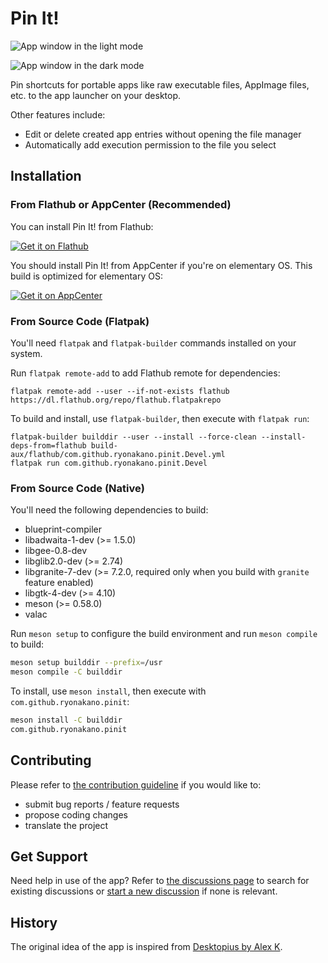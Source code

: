 # Pin It!
![App window in the light mode](data/screenshots/gnome/screenshot-light.png#gh-light-mode-only)

![App window in the dark mode](data/screenshots/gnome/screenshot-dark.png#gh-dark-mode-only)

Pin shortcuts for portable apps like raw executable files, AppImage files, etc. to the app launcher on your desktop.

Other features include:

- Edit or delete created app entries without opening the file manager
- Automatically add execution permission to the file you select

## Installation
### From Flathub or AppCenter (Recommended)
You can install Pin It! from Flathub:

[![Get it on Flathub](https://flathub.org/api/badge?locale=en)](https://flathub.org/apps/com.github.ryonakano.pinit)

You should install Pin It! from AppCenter if you're on elementary OS. This build is optimized for elementary OS:

[![Get it on AppCenter](https://appcenter.elementary.io/badge.svg)](https://appcenter.elementary.io/com.github.ryonakano.pinit)

### From Source Code (Flatpak)
You'll need `flatpak` and `flatpak-builder` commands installed on your system.

Run `flatpak remote-add` to add Flathub remote for dependencies:

```
flatpak remote-add --user --if-not-exists flathub https://dl.flathub.org/repo/flathub.flatpakrepo
```

To build and install, use `flatpak-builder`, then execute with `flatpak run`:

```
flatpak-builder builddir --user --install --force-clean --install-deps-from=flathub build-aux/flathub/com.github.ryonakano.pinit.Devel.yml
flatpak run com.github.ryonakano.pinit.Devel
```

### From Source Code (Native)
You'll need the following dependencies to build:

* blueprint-compiler
* libadwaita-1-dev (>= 1.5.0)
* libgee-0.8-dev
* libglib2.0-dev (>= 2.74)
* libgranite-7-dev (>= 7.2.0, required only when you build with `granite` feature enabled)
* libgtk-4-dev (>= 4.10)
* meson (>= 0.58.0)
* valac

Run `meson setup` to configure the build environment and run `meson compile` to build:

```bash
meson setup builddir --prefix=/usr
meson compile -C builddir
```

To install, use `meson install`, then execute with `com.github.ryonakano.pinit`:

```bash
meson install -C builddir
com.github.ryonakano.pinit
```

## Contributing
Please refer to [the contribution guideline](CONTRIBUTING.md) if you would like to:

- submit bug reports / feature requests
- propose coding changes
- translate the project

## Get Support
Need help in use of the app? Refer to [the discussions page](https://github.com/ryonakano/pinit/discussions) to search for existing discussions or [start a new discussion](https://github.com/ryonakano/pinit/discussions/new/choose) if none is relevant.

## History
The original idea of the app is inspired from [Desktopius by Alex K](https://github.com/alexkdeveloper/dfc).
